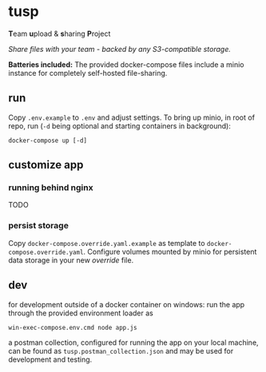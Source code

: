 # tusp
**T**eam **u**pload & **s**haring **P**roject

*Share files with your team - backed by any S3-compatible storage.*

**Batteries included:** The provided docker-compose files include a minio instance for completely self-hosted file-sharing.

## run
Copy `.env.example` to `.env` and adjust settings. To bring up minio, in root of repo, run (`-d` being optional and starting containers in background):
```
docker-compose up [-d]
```

## customize app
### running behind nginx
TODO
### persist storage
Copy `docker-compose.override.yaml.example` as template to `docker-compose.override.yaml`. Configure volumes mounted by minio for persistent data storage in your new *override* file.


## dev
for development outside of a docker container on windows: run the app through the provided environment loader as
```
win-exec-compose.env.cmd node app.js
```
a postman collection, configured for running the app on your local machine, can be found as `tusp.postman_collection.json` and may be used for development and testing.